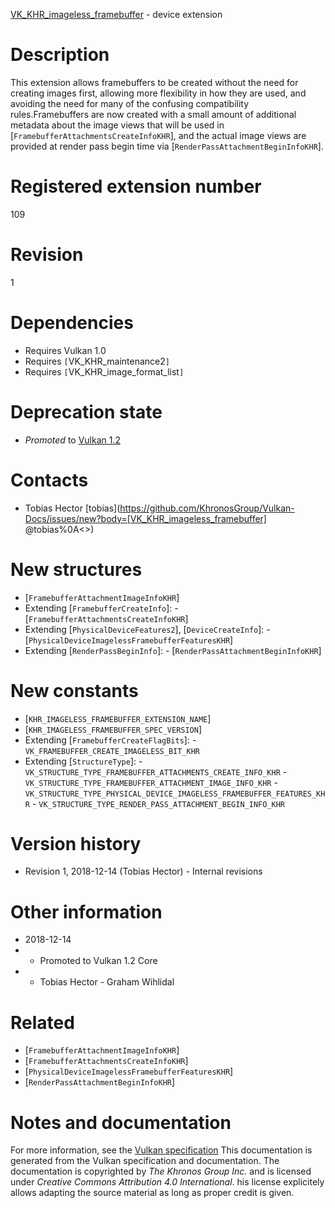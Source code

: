 [VK_KHR_imageless_framebuffer](https://www.khronos.org/registry/vulkan/specs/1.3-extensions/man/html/VK_KHR_imageless_framebuffer.html) - device extension

# Description
This extension allows framebuffers to be created without the need for
creating images first, allowing more flexibility in how they are used, and
avoiding the need for many of the confusing compatibility rules.Framebuffers are now created with a small amount of additional metadata
about the image views that will be used in
[`FramebufferAttachmentsCreateInfoKHR`], and the actual image views are
provided at render pass begin time via
[`RenderPassAttachmentBeginInfoKHR`].

# Registered extension number
109

# Revision
1

# Dependencies
- Requires Vulkan 1.0
- Requires `[`VK_KHR_maintenance2`]`
- Requires `[`VK_KHR_image_format_list`]`

# Deprecation state
- *Promoted* to [Vulkan 1.2](https://www.khronos.org/registry/vulkan/specs/1.3-extensions/html/vkspec.html#versions-1.2-promotions)

# Contacts
- Tobias Hector [tobias](https://github.com/KhronosGroup/Vulkan-Docs/issues/new?body=[VK_KHR_imageless_framebuffer] @tobias%0A<<Here describe the issue or question you have about the VK_KHR_imageless_framebuffer extension>>)

# New structures
- [`FramebufferAttachmentImageInfoKHR`]
- Extending [`FramebufferCreateInfo`]:  - [`FramebufferAttachmentsCreateInfoKHR`] 
- Extending [`PhysicalDeviceFeatures2`], [`DeviceCreateInfo`]:  - [`PhysicalDeviceImagelessFramebufferFeaturesKHR`] 
- Extending [`RenderPassBeginInfo`]:  - [`RenderPassAttachmentBeginInfoKHR`]

# New constants
- [`KHR_IMAGELESS_FRAMEBUFFER_EXTENSION_NAME`]
- [`KHR_IMAGELESS_FRAMEBUFFER_SPEC_VERSION`]
- Extending [`FramebufferCreateFlagBits`]:  - `VK_FRAMEBUFFER_CREATE_IMAGELESS_BIT_KHR` 
- Extending [`StructureType`]:  - `VK_STRUCTURE_TYPE_FRAMEBUFFER_ATTACHMENTS_CREATE_INFO_KHR`  - `VK_STRUCTURE_TYPE_FRAMEBUFFER_ATTACHMENT_IMAGE_INFO_KHR`  - `VK_STRUCTURE_TYPE_PHYSICAL_DEVICE_IMAGELESS_FRAMEBUFFER_FEATURES_KHR`  - `VK_STRUCTURE_TYPE_RENDER_PASS_ATTACHMENT_BEGIN_INFO_KHR`

# Version history
- Revision 1, 2018-12-14 (Tobias Hector)  - Internal revisions

# Other information
* 2018-12-14
*   - Promoted to Vulkan 1.2 Core 
*   - Tobias Hector  - Graham Wihlidal

# Related
- [`FramebufferAttachmentImageInfoKHR`]
- [`FramebufferAttachmentsCreateInfoKHR`]
- [`PhysicalDeviceImagelessFramebufferFeaturesKHR`]
- [`RenderPassAttachmentBeginInfoKHR`]

# Notes and documentation
For more information, see the [Vulkan specification](https://www.khronos.org/registry/vulkan/specs/1.3-extensions/html/vkspec.html)
This documentation is generated from the Vulkan specification and documentation.
The documentation is copyrighted by *The Khronos Group Inc.* and is licensed under *Creative Commons Attribution 4.0 International*.
his license explicitely allows adapting the source material as long as proper credit is given.
        